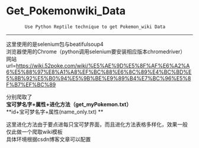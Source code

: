 # Get_Pokemonwiki_Data
           Use Python Reptile technique to get Pokemon_wiki Data      
-----------------------------------------------------------------------
这里使用的是selenium包与beatifulsoup4       
浏览器使用的Chrome（python调用selenium要安装相应版本chromedriver）      
网站   url=https://wiki.52poke.com/wiki/%E5%AE%9D%E5%8F%AF%E6%A2%A6%E5%88%97%E8%A1%A8%EF%BC%88%E6%8C%89%E4%BC%BD%E5%8B%92%E5%B0%94%E5%9B%BE%E9%89%B4%E7%BC%96%E5%8F%B7%EF%BC%89
        
分别爬取了    
           **宝可梦名字+属性+进化方法（get_myPokemon.txt）**         
           **id+宝可梦名字+属性(name_only.txt)   **              
          
这里进化方法由于要点进每只宝可梦界面，而且进化方法表格多样化，效果一般                 
仅此做一个爬取wiki模板           
具体环境根据csdn博客文章可以配置            
